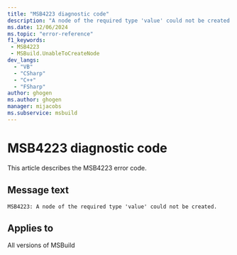 ```yaml
---
title: "MSB4223 diagnostic code"
description: "A node of the required type 'value' could not be created."
ms.date: 12/06/2024
ms.topic: "error-reference"
f1_keywords:
 - MSB4223
 - MSBuild.UnableToCreateNode
dev_langs:
  - "VB"
  - "CSharp"
  - "C++"
  - "FSharp"
author: ghogen
ms.author: ghogen
manager: mijacobs
ms.subservice: msbuild
---
```


# MSB4223 diagnostic code

<!-- :::ErrorDefinitionDescription::: -->
<!-- :::editable-content name="introDescription"::: -->
This article describes the MSB4223 error code.
<!-- :::editable-content-end::: -->

## Message text

```output
MSB4223: A node of the required type 'value' could not be created.
```

<!-- :::editable-content name="postOutputDescription"::: -->
<!--
{StrBegin="MSB4223: "}
-->
<!-- :::editable-content-end::: -->
<!-- :::ErrorDefinitionDescription-end::: -->

## Applies to

All versions of MSBuild
